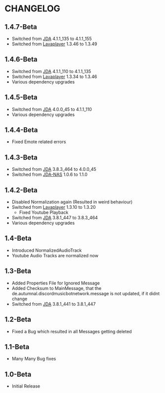 # CHANGELOG

## 1.4.7-Beta

- Switched from [JDA](https://github.com/DV8FromTheWorld/JDA)  4.1.1_135 to 4.1.1_155
- Switched from [Lavaplayer](https://github.com/sedmelluq/lavaplayer) 1.3.46 to 1.3.49

## 1.4.6-Beta

- Switched from [JDA](https://github.com/DV8FromTheWorld/JDA) 4.1.1_110 to 4.1.1_135
- Switched from [Lavaplayer](https://github.com/sedmelluq/lavaplayer) 1.3.34 to 1.3.46
- Various dependency upgrades

## 1.4.5-Beta

- Switched from [JDA](https://github.com/DV8FromTheWorld/JDA) 4.0.0_45 to 4.1.1_110
- Various dependency upgrades

## 1.4.4-Beta

- Fixed Emote related errors

## 1.4.3-Beta

- Switched from [JDA](https://github.com/DV8FromTheWorld/JDA) 3.8.3_464 to 4.0.0_45
- Switched from [JDA-NAS](https://github.com/sedmelluq/jda-nas) 1.0.6 to 1.1.0

## 1.4.2-Beta

- Disabled Normalization again (Resulted in weird behaviour)
- Switched from [Lavaplayer](https://github.com/sedmelluq/lavaplayer) 1.3.10 to 1.3.20
  - Fixed Youtube Playback
- Switched from [JDA](https://github.com/DV8FromTheWorld/JDA) 3.8.1_447 to 3.8.3_464
- Various dependency upgrades

## 1.4-Beta

- Introduced NormalizedAudioTrack
- Youtube Audio Tracks are normalized now

## 1.3-Beta

- Added Properties File for Ignored Message
- Added Checksum to MainMessage, that the de.autumnal.discordmusicbotnetwork.message is not updated, if it didnt change
- Switched from [JDA](https://github.com/DV8FromTheWorld/JDA) 3.8.1_441 to 3.8.1_447

## 1.2-Beta

- Fixed a Bug which resulted in all Messages getting deleted

## 1.1-Beta

- Many Many Bug fixes

## 1.0-Beta

- Initial Release
